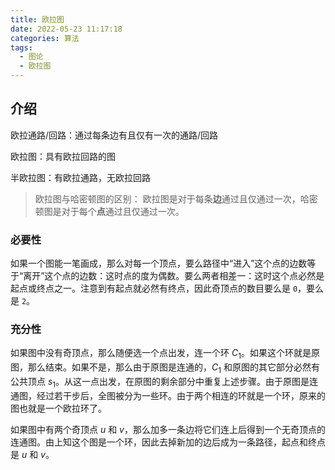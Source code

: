 ```yaml
---
title: 欧拉图
date: 2022-05-23 11:17:18
categories: 算法
tags:
  - 图论
  - 欧拉图
---
```

## 介绍

欧拉通路/回路：通过每条边有且仅有一次的通路/回路

欧拉图：具有欧拉回路的图

半欧拉图：有欧拉通路，无欧拉回路

> 欧拉图与哈密顿图的区别：
> 欧拉图是对于每条**边**通过且仅通过一次，哈密顿图是对于每个**点**通过且仅通过一次。

### 必要性

如果一个图能一笔画成，那么对每一个顶点，要么路径中“进入”这个点的边数等于“离开”这个点的边数：这时点的度为偶数。要么两者相差一：这时这个点必然是起点或终点之一。注意到有起点就必然有终点，因此奇顶点的数目要么是 `0`，要么是 `2`。

### 充分性

如果图中没有奇顶点，那么随便选一个点出发，连一个环 $C_{1}$。如果这个环就是原图，那么结束。如果不是，那么由于原图是连通的，$C_{1}$ 和原图的其它部分必然有公共顶点 $s_{1}$。从这一点出发，在原图的剩余部分中重复上述步骤。由于原图是连通图，经过若干步后，全图被分为一些环。由于两个相连的环就是一个环，原来的图也就是一个欧拉环了。

如果图中有两个奇顶点 $u$ 和 $v$，那么加多一条边将它们连上后得到一个无奇顶点的连通图。由上知这个图是一个环，因此去掉新加的边后成为一条路径，起点和终点是 $u$ 和 $v$。
